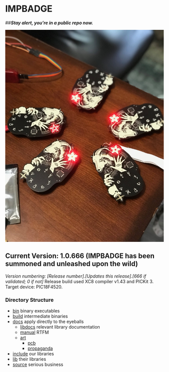 # IMPBADGE
##***Stay alert, you're in a public repo now.***


![alt text](/seance.jpeg "IMPBADGE 2018")


## Current Version: 1.0.666 (IMPBADGE has been summoned and unleashed upon the wild)
  
*Version numbering: [Release number].[Updates this release].[666 if validated; 0 if not]*
Release build used XC8 compiler v1.43 and PICKit 3.
Target device: PIC18F4520.

### Directory Structure ###

  * [bin](/bin) binary executables
  * [build](/build) intermediate binaries
  * [docs](/docs) apply directly to the eyeballs
    * [libdocs](/docs/libdocs) relevant library documentation
    * [manual](/docs/manual) RTFM
    * [art](/docs/art)
        * [pcb](/docs/art/pcb)
        * [propaganda](/docs/art/propaganda)
  * [include](/include) our libraries
  * [lib](/lib) their libraries
  * [source](/source) serious business
